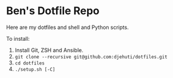 # Ben's Dotfile Repo

Here are my dotfiles and shell and Python scripts.

To install:

1. Install Git, ZSH and Ansible.
2. `git clone --recursive git@github.com:djehuti/dotfiles.git`
3. `cd dotfiles`
4. `./setup.sh [-C]`
